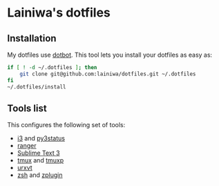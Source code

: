 # Lainiwa's dotfiles

## Installation
My dotfiles use [dotbot](https://github.com/anishathalye/dotbot). This tool lets you install your dotfiles as easy as:
```sh
if [ ! -d ~/.dotfiles ]; then
    git clone git@github.com:lainiwa/dotfiles.git ~/.dotfiles
fi
~/.dotfiles/install
```

## Tools list
This configures the following set of tools:

* [i3](https://i3wm.org/) and [py3status](https://github.com/ultrabug/py3status)
* [ranger](https://github.com/ranger/ranger)
* [Sublime Text 3](https://www.sublimetext.com/3)
* [tmux](https://wiki.archlinux.org/index.php/Tmux) and [tmuxp](https://github.com/tmux-python/tmuxp)
* [urxvt](https://wiki.archlinux.org/index.php/rxvt-unicode)
* [zsh](https://wiki.archlinux.org/index.php/Zsh) and [zplugin](https://github.com/zdharma/zplugin)

